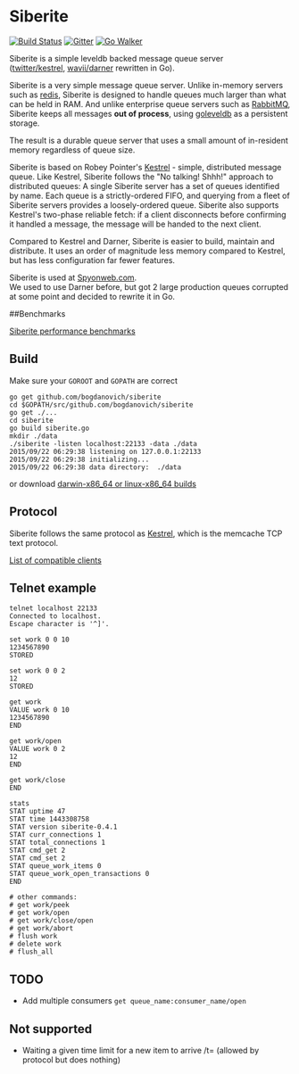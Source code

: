 # Siberite
[![Build Status](https://travis-ci.org/bogdanovich/siberite.svg?branch=master)](https://travis-ci.org/bogdanovich/siberite)
[![Gitter](https://badges.gitter.im/Join%20Chat.svg)](https://gitter.im/bogdanovich/siberite?utm_source=badge&utm_medium=badge&utm_campaign=pr-badge&utm_content=badge)
[![Go Walker](http://gowalker.org/api/v1/badge)](https://gowalker.org/github.com/bogdanovich/siberite)

Siberite is a simple leveldb backed message queue server<br>
([twitter/kestrel](https://github.com/twitter/kestrel), [wavii/darner](https://github.com/wavii/darner) rewritten in Go).

Siberite is a very simple message queue server.  Unlike in-memory servers such as [redis](http://redis.io/), Siberite is
designed to handle queues much larger than what can be held in RAM.  And unlike enterprise queue servers such as
[RabbitMQ](http://www.rabbitmq.com/), Siberite keeps all messages **out of process**,
using [goleveldb](https://github.com/syndtr/goleveldb) as a persistent storage.

The result is a durable queue server that uses a small amount of in-resident memory regardless of queue size.

Siberite is based on Robey Pointer's [Kestrel](https://github.com/robey/kestrel) - simple, distributed message queue.
Like Kestrel, Siberite follows the "No talking! Shhh!" approach to distributed queues:
A single Siberite server has a set of queues identified by name.  Each queue is a strictly-ordered FIFO,
and querying from a fleet of Siberite servers provides a loosely-ordered queue.
Siberite also supports Kestrel's two-phase reliable fetch: if a client disconnects before confirming it handled
a message, the message will be handed to the next client.

Compared to Kestrel and Darner, Siberite is easier to build, maintain and distribute.
It uses an order of magnitude less memory compared to Kestrel, but has less configuration far fewer features.

Siberite is used at [Spyonweb.com](http://spyonweb.com).<br>
We used to use Darner before, but got 2 large production queues corrupted at some point and decided to rewrite it in Go.


##Benchmarks

[Siberite performance benchmarks](docs/benchmarks.md)

## Build

Make sure your `GOROOT` and `GOPATH` are correct

```
go get github.com/bogdanovich/siberite
cd $GOPATH/src/github.com/bogdanovich/siberite
go get ./...
cd siberite
go build siberite.go
mkdir ./data
./siberite -listen localhost:22133 -data ./data
2015/09/22 06:29:38 listening on 127.0.0.1:22133
2015/09/22 06:29:38 initializing...
2015/09/22 06:29:38 data directory:  ./data
```

or download [darwin-x86_64 or linux-x86_64 builds](https://github.com/bogdanovich/siberite/releases)

## Protocol

Siberite follows the same protocol as [Kestrel](http://github.com/robey/kestrel/blob/master/docs/guide.md#memcache),
which is the memcache TCP text protocol.

[List of compatible clients](docs/clients.md)

## Telnet example

```
telnet localhost 22133
Connected to localhost.
Escape character is '^]'.

set work 0 0 10
1234567890
STORED

set work 0 0 2
12
STORED

get work
VALUE work 0 10
1234567890
END

get work/open
VALUE work 0 2
12
END

get work/close
END

stats
STAT uptime 47
STAT time 1443308758
STAT version siberite-0.4.1
STAT curr_connections 1
STAT total_connections 1
STAT cmd_get 2
STAT cmd_set 2
STAT queue_work_items 0
STAT queue_work_open_transactions 0
END

# other commands:
# get work/peek
# get work/open
# get work/close/open
# get work/abort
# flush work
# delete work
# flush_all
```

## TODO

  - Add multiple consumers `get queue_name:consumer_name/open`


## Not supported

  - Waiting a given time limit for a new item to arrive /t=<milliseconds> (allowed by protocol but does nothing)
